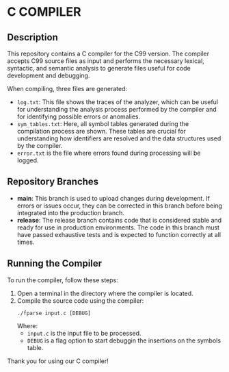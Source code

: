 # C COMPILER

## Description

This repository contains a C compiler for the C99 version. The compiler accepts C99 source files as input and performs the necessary lexical, syntactic, and semantic analysis to generate files useful for code development and debugging.

When compiling, three files are generated:
- `log.txt`: This file shows the traces of the analyzer, which can be useful for understanding the analysis process performed by the compiler and for identifying possible errors or anomalies.
- `sym_tables.txt`: Here, all symbol tables generated during the compilation process are shown. These tables are crucial for understanding how identifiers are resolved and the data structures used by the compiler.
- `error.txt` is the file where errors found during processing will be logged.

## Repository Branches
- **main**: This branch is used to upload changes during development. If errors or issues occur, they can be corrected in this branch before being integrated into the production branch.
- **release**: The release  branch contains code that is considered stable and ready for use in production environments. The code in this branch must have passed exhaustive tests and is expected to function correctly at all times.

## Running the Compiler
To run the compiler, follow these steps:
1. Open a terminal in the directory where the compiler is located.
2. Compile the source code using the compiler:
    ```
    ./fparse input.c [DEBUG]
    ```
    Where:
    - `input.c`  is the input file to be processed.
    - `DEBUG` is a flag option to start debuggin the insertions on the symbols table.
    

Thank you for using our C compiler!